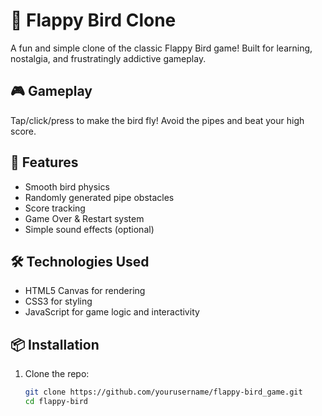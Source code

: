# 🐤 Flappy Bird Clone

A fun and simple clone of the classic Flappy Bird game! Built for learning, nostalgia, and frustratingly addictive gameplay.

## 🎮 Gameplay

Tap/click/press to make the bird fly! Avoid the pipes and beat your high score.

## 🚀 Features

- Smooth bird physics
- Randomly generated pipe obstacles
- Score tracking
- Game Over & Restart system
- Simple sound effects (optional)

## 🛠️ Technologies Used

- HTML5 Canvas for rendering
- CSS3 for styling
- JavaScript for game logic and interactivity


## 📦 Installation

1. Clone the repo:
   ```bash
   git clone https://github.com/yourusername/flappy-bird_game.git
   cd flappy-bird
